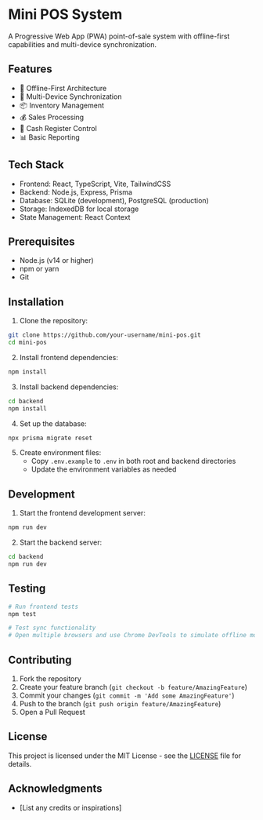 # Mini POS System

A Progressive Web App (PWA) point-of-sale system with offline-first capabilities and multi-device synchronization.

## Features

- 🔄 Offline-First Architecture
- 📱 Multi-Device Synchronization
- 📦 Inventory Management
- 💰 Sales Processing
- 🏧 Cash Register Control
- 📊 Basic Reporting

## Tech Stack

- Frontend: React, TypeScript, Vite, TailwindCSS
- Backend: Node.js, Express, Prisma
- Database: SQLite (development), PostgreSQL (production)
- Storage: IndexedDB for local storage
- State Management: React Context

## Prerequisites

- Node.js (v14 or higher)
- npm or yarn
- Git

## Installation

1. Clone the repository:
```bash
git clone https://github.com/your-username/mini-pos.git
cd mini-pos
```

2. Install frontend dependencies:
```bash
npm install
```

3. Install backend dependencies:
```bash
cd backend
npm install
```

4. Set up the database:
```bash
npx prisma migrate reset
```

5. Create environment files:
   - Copy `.env.example` to `.env` in both root and backend directories
   - Update the environment variables as needed

## Development

1. Start the frontend development server:
```bash
npm run dev
```

2. Start the backend server:
```bash
cd backend
npm run dev
```

## Testing

```bash
# Run frontend tests
npm test

# Test sync functionality
# Open multiple browsers and use Chrome DevTools to simulate offline mode
```

## Contributing

1. Fork the repository
2. Create your feature branch (`git checkout -b feature/AmazingFeature`)
3. Commit your changes (`git commit -m 'Add some AmazingFeature'`)
4. Push to the branch (`git push origin feature/AmazingFeature`)
5. Open a Pull Request

## License

This project is licensed under the MIT License - see the [LICENSE](LICENSE) file for details.

## Acknowledgments

- [List any credits or inspirations]